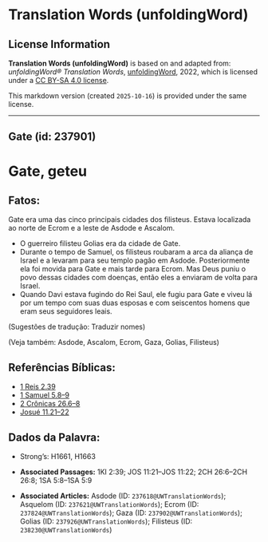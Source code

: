 # Translation Words (unfoldingWord)

## License Information

**Translation Words (unfoldingWord)** is based on and adapted from: _unfoldingWord® Translation Words_, [unfoldingWord](https://unfoldingword.org/utw), 2022, which is licensed under a [CC BY-SA 4.0 license](https://creativecommons.org/licenses/by-sa/4.0/legalcode.en).

This markdown version (created `2025-10-16`) is provided under the same license.



--------------------------------

## Gate (id: 237901)

Gate, geteu
===========

Fatos:
------

Gate era uma das cinco principais cidades dos filisteus. Estava localizada ao norte de Ecrom e a leste de Asdode e Ascalom.

* O guerreiro filisteu Golias era da cidade de Gate.
* Durante o tempo de Samuel, os filisteus roubaram a arca da aliança de Israel e a levaram para seu templo pagão em Asdode. Posteriormente ela foi movida para Gate e mais tarde para Ecrom. Mas Deus puniu o povo dessas cidades com doenças, então eles a enviaram de volta para Israel.
* Quando Davi estava fugindo do Rei Saul, ele fugiu para Gate e viveu lá por um tempo com suas duas esposas e com seiscentos homens que eram seus seguidores leais.

(Sugestões de tradução: Traduzir nomes)

(Veja também: Asdode, Ascalom, Ecrom, Gaza, Golias, Filisteus)

Referências Bíblicas:
---------------------

* [1 Reis 2\.39](https://ref.ly/1Kgs2:39)
* [1 Samuel 5\.8–9](https://ref.ly/1Sam5:8-1Sam5:9)
* [2 Crônicas 26\.6–8](https://ref.ly/2Chr26:6-2Chr26:8)
* [Josué 11\.21–22](https://ref.ly/Josh11:21-Josh11:22)

Dados da Palavra:
-----------------

* Strong’s: H1661, H1663

* **Associated Passages:** 1KI 2:39; JOS 11:21–JOS 11:22; 2CH 26:6–2CH 26:8; 1SA 5:8–1SA 5:9
* **Associated Articles:** Asdode (ID: `237618@UWTranslationWords`); Asquelom (ID: `237621@UWTranslationWords`); Ecrom (ID: `237824@UWTranslationWords`); Gaza (ID: `237902@UWTranslationWords`); Golias (ID: `237926@UWTranslationWords`); Filisteus (ID: `238230@UWTranslationWords`)


